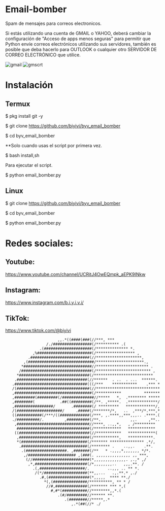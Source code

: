 # Email-bomber
Spam de mensajes para correos electronicos.

Si estás utilizando una cuenta de GMAIL o YAHOO, deberá cambiar la configuración de "Acceso de apps menos seguras" para permitir que Python envíe correos electrónicos utilizando sus servidores, también es posible que deba hacerlo para OUTLOOK o cualquier otro SERVIDOR DE CORREO ELECTRÓNICO que utilice.

![gmail](https://user-images.githubusercontent.com/75817113/126219043-97fb6d05-c321-4571-810a-aa1856b2b552.png)
![gmscrt](https://user-images.githubusercontent.com/75817113/126219173-ff752ab3-c4f0-4db1-b529-b5aa231987af.png)

# Instalación
## Termux
$ pkg install git -y 

$ git clone https://github.com/biyivi/byv_email_bomber

$ cd byv_email_bomber

**Solo cuando usas el script por primera vez.

$ bash install,sh

Para ejecutar el script.

$ python email_bomber.py

## Linux
$ git clone https://github.com/biyivi/byv_email_bomber

$ cd byv_email_bomber

$ python email_bomber.py

# Redes sociales:
## Youtube:
https://www.youtube.com/channel/UCRitJ4OwEQmpk_aEPK9INkw
## Instagram:
https://www.instagram.com/b.i.y.i.v.i/
## TikTok:
https://www.tiktok.com/@biyivi

                                                                                
                                                                                
                           ,,.*((####(###(//***, ***                            
                      /./#################(/********** .(                       
                   .(#####################(/************** *.                   
                ,%########################(/***************** ,                 
              .##########################(//********************,               
            ,(#############################/*********************.,             
           *##############################//*********************** .           
          /###############################(/************************ ,          
         *###############################(/**************************           
        .###############################(//******  . ..  . ...  ******.         
       .################################(((/***    ***********    .*** *        
       /(################################(//****************************        
       ,##################################(/***********          *******        
       ,#########(#########(/##############//*****   *,  .******** *****        
       ,########(           .##((#########(/**. ,*****.  .*************/        
       ,#################/       .########(/ *********   *************/,        
       /(####################/     .#####(/*******/*,   ..  ,***/*.***,*        
       ((###########(/***/((#############(/***, ,.****,,***,,,.. .****.(       
       ./##########/.         ,##########(/**.             ,,.     ,**..        
        ,################################//****, ..,,*,   , /*********        
         ################################(/************   ************          
        ((###############################(//***********   ************(     
         ,###############################(/***********,   ***********.          
         *(#############################(/******* *************** .*/,          
          .#############################(/******** .    ..,,.    .**.           
           .(##################. ,#######(/**   * .,,,,*,,,,,,, */*.            
            ,/##################### ,(###(. ,,,,,,,,,,,,,,, ,, ***,             
             (//#########################(*,,,,,,,,,,,,,,. ,.,* ,/              
              ,*,#######################(/*,,,,,,,,..   ,,,.**. /               
                .(,####################/.        ..,,, .. ** *.     
                 /(*/###################(**,,...   .,.**.* ,./              
                   .#,(##################(*,,,,,  **** **./                     
                     *(,(###############/**********, ** * /             
                      //#,##############(/******* *** *,(                       
                        #,#*(###########//********,,*.(                         
                           .(#/#########//****** **.                            
                              .(########//*****,.*                              
                                 ,.*(##(//* ./
